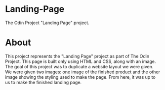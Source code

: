 # Landing-Page
The Odin Project "Landing Page" project.

# About
This project represents the "Landing Page" project as part of The Odin Project.
This page is built only using HTML and CSS, along with an image. The goal of this project
was to duplicate a website layout we were given. We were given two images: one image of the finished product and the other image showing the styling used to make the page. From here, it was up to us
to make the finished landing page.

